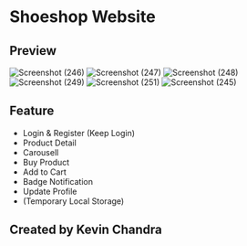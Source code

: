 # Shoeshop Website

## Preview

![Screenshot (246)](https://user-images.githubusercontent.com/66938135/94894057-c8885600-04b2-11eb-86b4-346b8561d3be.png)
![Screenshot (247)](https://user-images.githubusercontent.com/66938135/94894059-ca521980-04b2-11eb-8ef3-7ae6e7eaf7b3.png)
![Screenshot (248)](https://user-images.githubusercontent.com/66938135/94894062-caeab000-04b2-11eb-9797-3da5655a60b5.png)
![Screenshot (249)](https://user-images.githubusercontent.com/66938135/94894063-cc1bdd00-04b2-11eb-95fc-e3a55cfbbe29.png)
![Screenshot (251)](https://user-images.githubusercontent.com/66938135/94894064-ccb47380-04b2-11eb-9811-63a68e3ce32e.png)
![Screenshot (245)](https://user-images.githubusercontent.com/66938135/94894067-cd4d0a00-04b2-11eb-9b3e-9932c4dafc4e.png)

## Feature

- Login & Register (Keep Login)
- Product Detail
- Carousell
- Buy Product
- Add to Cart
- Badge Notification
- Update Profile
- (Temporary Local Storage)

## Created by Kevin Chandra
